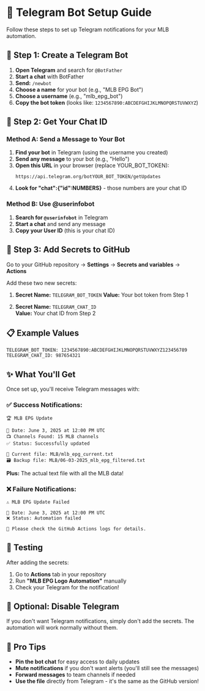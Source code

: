 # 📱 Telegram Bot Setup Guide

Follow these steps to set up Telegram notifications for your MLB automation.

## 🤖 Step 1: Create a Telegram Bot

1. **Open Telegram** and search for `@BotFather`
2. **Start a chat** with BotFather
3. **Send:** `/newbot`
4. **Choose a name** for your bot (e.g., "MLB EPG Bot")
5. **Choose a username** (e.g., "mlb_epg_bot")
6. **Copy the bot token** (looks like: `1234567890:ABCDEFGHIJKLMNOPQRSTUVWXYZ`)

## 💬 Step 2: Get Your Chat ID

### Method A: Send a Message to Your Bot
1. **Find your bot** in Telegram (using the username you created)
2. **Send any message** to your bot (e.g., "Hello")
3. **Open this URL** in your browser (replace YOUR_BOT_TOKEN):
   ```
   https://api.telegram.org/botYOUR_BOT_TOKEN/getUpdates
   ```
4. **Look for "chat":{"id":NUMBERS}** - those numbers are your chat ID

### Method B: Use @userinfobot
1. **Search for `@userinfobot`** in Telegram
2. **Start a chat** and send any message
3. **Copy your User ID** (this is your chat ID)

## 🔐 Step 3: Add Secrets to GitHub

Go to your GitHub repository → **Settings** → **Secrets and variables** → **Actions**

Add these two new secrets:

1. **Secret Name:** `TELEGRAM_BOT_TOKEN`
   **Value:** Your bot token from Step 1

2. **Secret Name:** `TELEGRAM_CHAT_ID`  
   **Value:** Your chat ID from Step 2

## 📋 Example Values

```
TELEGRAM_BOT_TOKEN: 1234567890:ABCDEFGHIJKLMNOPQRSTUVWXYZ123456789
TELEGRAM_CHAT_ID: 987654321
```

## ✨ What You'll Get

Once set up, you'll receive Telegram messages with:

### ✅ Success Notifications:
```
🏆 MLB EPG Update

📅 Date: June 3, 2025 at 12:00 PM UTC
📺 Channels Found: 15 MLB channels  
✅ Status: Successfully updated

📄 Current file: MLB/mlb_epg_current.txt
🗃️ Backup file: MLB/06-03-2025_mlb_epg_filtered.txt
```

**Plus:** The actual text file with all the MLB data!

### ❌ Failure Notifications:
```
⚠️ MLB EPG Update Failed

📅 Date: June 3, 2025 at 12:00 PM UTC
❌ Status: Automation failed

🔧 Please check the GitHub Actions logs for details.
```

## 🔧 Testing

After adding the secrets:
1. Go to **Actions** tab in your repository
2. Run **"MLB EPG Logo Automation"** manually
3. Check your Telegram for the notification!

## 🚫 Optional: Disable Telegram

If you don't want Telegram notifications, simply don't add the secrets. The automation will work normally without them.

## 📱 Pro Tips

- **Pin the bot chat** for easy access to daily updates
- **Mute notifications** if you don't want alerts (you'll still see the messages)
- **Forward messages** to team channels if needed
- **Use the file** directly from Telegram - it's the same as the GitHub version!
